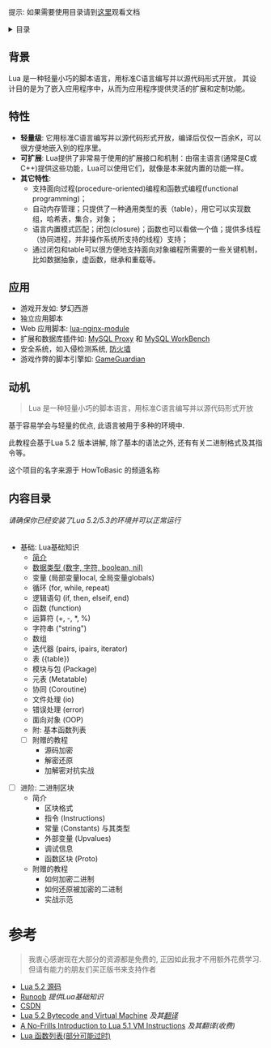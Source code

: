 提示: 如果需要使用目录请到[这里](https://github.com/sam01101/HowToLua/blob/main/index.md)观看文档
<details><summary>目录</summary>
<p>

- [背景](#背景)
- [特性](#特性)
- [应用场景](#应用)
- [动机](#动机)
- [内容目录](#内容目录)
- [资料引用 / 参考](#参考)

</p>
</details>

## 背景

Lua 是一种轻量小巧的脚本语言，用标准C语言编写并以源代码形式开放， 其设计目的是为了嵌入应用程序中，从而为应用程序提供灵活的扩展和定制功能。

## 特性

- __轻量级__: 它用标准C语言编写并以源代码形式开放，编译后仅仅一百余K，可以很方便地嵌入别的程序里。
- __可扩展__: Lua提供了非常易于使用的扩展接口和机制：由宿主语言(通常是C或C++)提供这些功能，Lua可以使用它们，就像是本来就内置的功能一样。
- __其它特性__:
    - 支持面向过程(procedure-oriented)编程和函数式编程(functional programming)；
    - 自动内存管理；只提供了一种通用类型的表（table），用它可以实现数组，哈希表，集合，对象；
    - 语言内置模式匹配；闭包(closure)；函数也可以看做一个值；提供多线程（协同进程，并非操作系统所支持的线程）支持；
    - 通过闭包和table可以很方便地支持面向对象编程所需要的一些关键机制，比如数据抽象，虚函数，继承和重载等。
    
## 应用

- 游戏开发如: 梦幻西游 <!-- 你觉得网易的我会给你链接吗? -->
- 独立应用脚本
- Web 应用脚本: <a href="https://github.com/openresty/lua-nginx-module" target="_blank">lua-nginx-module</a>
- 扩展和数据库插件如: <a href="https://downloads.mysql.com/docs/mysql-proxy-en.a4.pdf" target="_blank">MySQL Proxy</a> 和 <a href="https://www.mysql.com/cn/products/workbench/index.html" target="_blank">MySQL WorkBench</a>
- 安全系统，如入侵检测系统, <a href="https://www.bt.cn/bbs/thread-13647-1-1.html" target="_blank">防火墙</a>
- 游戏作弊的脚本引擎如: <a href="https://gameguardian.net" target="_blank">GameGuardian</a>

## 动机

> Lua 是一种轻量小巧的脚本语言，用标准C语言编写并以源代码形式开放

基于容易学会与轻量的优点, 此语言被用于多种的环境中.

此教程会基于Lua 5.2 版本讲解, 除了基本的语法之外, 还有有关二进制格式及其指令等。

这个项目的名字来源于 HowToBasic 的频道名称

## 内容目录
###### 请确保你已经安装了Lua 5.2/5.3的环境并可以正常运行
- 基础: Lua基础知识
    - [简介](#./basic/intro.md)
    - [数据类型 (数字, 字符, boolean, nil)](#./basic/data_types.md)
    - 变量 (局部变量local, 全局变量globals)
    - 循环 (for, while, repeat)
    - 逻辑语句 (if, then, elseif, end)
    - 函数 (function)
    - 运算符 (+, -, *, %)
    - 字符串 ("string")
    - 数组
    - 迭代器 (pairs, ipairs, iterator)
    - 表 ({table})
    - 模块与包 (Package)
    - 元表 (Metatable)
    - 协同 (Coroutine)
    - 文件处理 (io)
    - 错误处理 (error)
    - 面向对象 (OOP)
    - 附: 基本函数列表
    - [ ] 附赠的教程
        - 源码加密
        - 解密还原
        - 加解密对抗实战


- [ ] 进阶: 二进制区块
    - 简介
        - 区块格式
        - 指令 (Instructions)
        - 常量 (Constants) 与其类型
        - 外部变量 (Upvalues)
        - 调试信息
        - 函数区块 (Proto)
    - 附赠的教程
        - 如何加密二进制
        - 如何还原被加密的二进制
        - 实战示范


# 参考
> 我衷心感谢现在大部分的资源都是免费的, 正因如此我才不用额外花费学习. 但请有能力的朋友们买正版书来支持作者

- <a href="https://www.lua.org/source/5.2/index.html" target="_blank">Lua 5.2 源码</a>
- <a href="https://www.runoob.com/lua/lua-tutorial.html" target="_blank">Runoob</a> _提供Lua基础知识_
- <a href="https://blog.csdn.net" target="_blank">CSDN</a>
- <a href="http://files.catwell.info/misc/mirror/lua-5.2-bytecode-vm-dirk-laurie/lua52vm.html" target="_blank">Lua 5.2 Bytecode and Virtual Machine</a> _及其<a href="https://bbs.pediy.com/thread-222768.htm" target="_blank">翻译</a>_
- <a href="http://luaforge.net/docman/83/98/ANoFrillsIntroToLua51VMInstructions.pdf" target="_blank">A No-Frills Introduction to Lua 5.1 VM Instructions</a> _及其翻译(收费)_
- <a href="https://www.gammon.com.au/scripts/doc.php?lua" target="_blank">Lua 函数列表(部分可能过时)</a>
